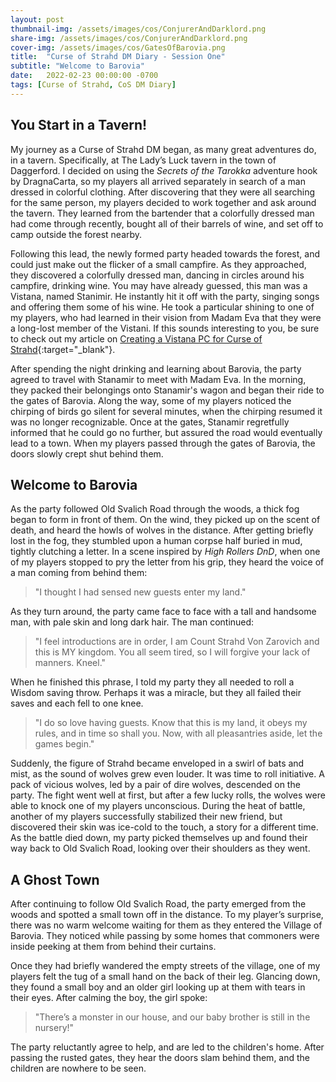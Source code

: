 ```yaml
---
layout: post
thumbnail-img: /assets/images/cos/ConjurerAndDarklord.png
share-img: /assets/images/cos/ConjurerAndDarklord.png
cover-img: /assets/images/cos/GatesOfBarovia.png
title:  "Curse of Strahd DM Diary - Session One"
subtitle: "Welcome to Barovia"
date:   2022-02-23 00:00:00 -0700
tags: [Curse of Strahd, CoS DM Diary]
---
```


## You Start in a Tavern!
My journey as a Curse of Strahd DM began, as many great adventures do, in a tavern. Specifically, at The Lady’s Luck tavern in the town of Daggerford. I decided on using the _Secrets of the Tarokka_ adventure hook by DragnaCarta, so my players all arrived separately in search of a man dressed in colorful clothing. After discovering that they were all searching for the same person, my players decided to work together and ask around the tavern. They learned from the bartender that a colorfully dressed man had come through recently, bought all of their barrels of wine, and set off to camp outside the forest nearby.

Following this lead, the newly formed party headed towards the forest, and could just make out the flicker of a small campfire. As they approached, they discovered a colorfully dressed man, dancing in circles around his campfire, drinking wine. You may have already guessed, this man was a Vistana, named Stanimir. He instantly hit it off with the party, singing songs and offering them some of his wine. He took a particular shining to one of my players, who had learned in their vision from Madam Eva that they were a long-lost member of the Vistani. If this sounds interesting to you, be sure to check out my article on [Creating a Vistana PC for Curse of Strahd](https://yetanothertyler.com/2022-02-21-creating-a-vistana-pc/){:target="_blank"}.

After spending the night drinking and learning about Barovia, the party agreed to travel with Stanamir to meet with Madam Eva. In the morning, they packed their belongings onto Stanamir's wagon and began their ride to the gates of Barovia. Along the way, some of my players noticed the chirping of birds go silent for several minutes, when the chirping resumed it was no longer recognizable. Once at the gates, Stanamir regretfully informed that he could go no further, but assured the road would eventually lead to a town. When my players passed through the gates of Barovia, the doors slowly crept shut behind them.

## Welcome to Barovia
As the party followed Old Svalich Road through the woods, a thick fog began to form in front of them. On the wind, they picked up on the scent of death, and heard the howls of wolves in the distance. After getting briefly lost in the fog, they stumbled upon a human corpse half buried in mud, tightly clutching a letter. In a scene inspired by _High Rollers DnD_, when one of my players stopped to pry the letter from his grip, they heard the voice of a man coming from behind them:

> "I thought I had sensed new guests enter my land."

As they turn around, the party came face to face with a tall and handsome man, with pale skin and long dark hair. The man continued:

> "I feel introductions are in order, I am Count Strahd Von Zarovich and this is MY kingdom. You all seem tired, so I will forgive your lack of manners. Kneel."

When he finished this phrase, I told my party they all needed to roll a Wisdom saving throw. Perhaps it was a miracle, but they all failed their saves and each fell to one knee.

> "I do so love having guests. Know that this is my land, it obeys my rules, and in time so shall you. Now, with all pleasantries aside, let the games begin."

Suddenly, the figure of Strahd became enveloped in a swirl of bats and mist, as the sound of wolves grew even louder. It was time to roll initiative. A pack of vicious wolves, led by a pair of dire wolves, descended on the party. The fight went well at first, but after a few lucky rolls, the wolves were able to knock one of my players unconscious. During the heat of battle, another of my players successfully stabilized their new friend, but discovered their skin was ice-cold to the touch, a story for a different time. As the battle died down, my party picked themselves up and found their way back to Old Svalich Road, looking over their shoulders as they went.

## A Ghost Town
After continuing to follow Old Svalich Road, the party emerged from the woods and spotted a small town off in the distance. To my player’s surprise, there was no warm welcome waiting for them as they entered the Village of Barovia. They noticed while passing by some homes that commoners were inside peeking at them from behind their curtains.

Once they had briefly wandered the empty streets of the village, one of my players felt the tug of a small hand on the back of their leg. Glancing down, they found a small boy and an older girl looking up at them with tears in their eyes. After calming the boy, the girl spoke:

> "There’s a monster in our house, and our baby brother is still in the nursery!"

The party reluctantly agree to help, and are led to the children's home. After passing the rusted gates, they hear the doors slam behind them, and the children are nowhere to be seen.